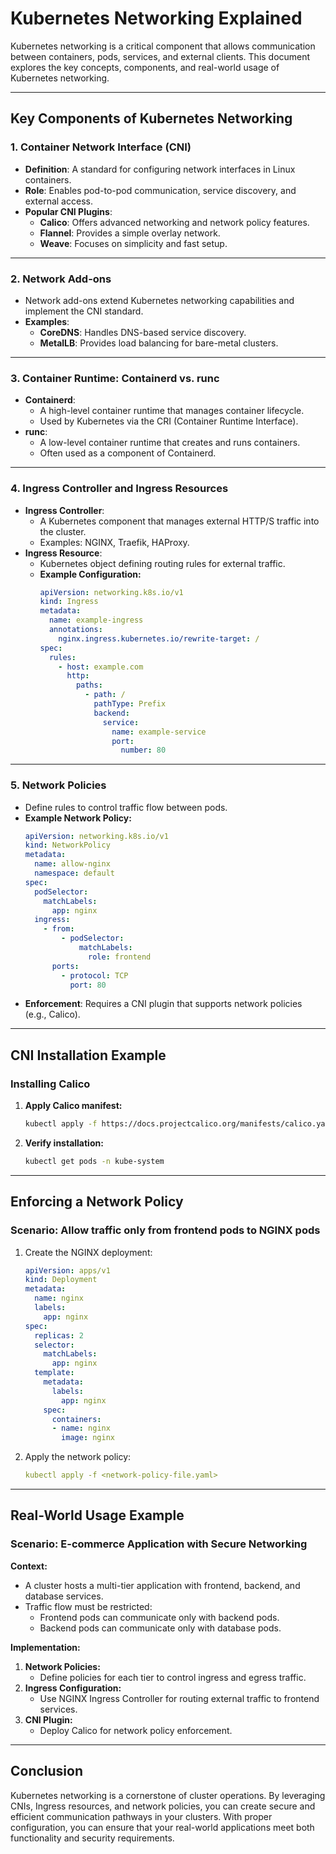 # Kubernetes Networking Explained

Kubernetes networking is a critical component that allows communication between containers, pods, services, and external clients. This document explores the key concepts, components, and real-world usage of Kubernetes networking.

---

## Key Components of Kubernetes Networking

### 1. **Container Network Interface (CNI)**
- **Definition**: A standard for configuring network interfaces in Linux containers.
- **Role**: Enables pod-to-pod communication, service discovery, and external access.
- **Popular CNI Plugins**:
  - **Calico**: Offers advanced networking and network policy features.
  - **Flannel**: Provides a simple overlay network.
  - **Weave**: Focuses on simplicity and fast setup.

---

### 2. **Network Add-ons**
- Network add-ons extend Kubernetes networking capabilities and implement the CNI standard.
- **Examples**:
  - **CoreDNS**: Handles DNS-based service discovery.
  - **MetalLB**: Provides load balancing for bare-metal clusters.

---

### 3. **Container Runtime: Containerd vs. runc**
- **Containerd**:
  - A high-level container runtime that manages container lifecycle.
  - Used by Kubernetes via the CRI (Container Runtime Interface).
- **runc**:
  - A low-level container runtime that creates and runs containers.
  - Often used as a component of Containerd.

---

### 4. **Ingress Controller and Ingress Resources**
- **Ingress Controller**:
  - A Kubernetes component that manages external HTTP/S traffic into the cluster.
  - Examples: NGINX, Traefik, HAProxy.
- **Ingress Resource**:
  - Kubernetes object defining routing rules for external traffic.
  - **Example Configuration:**
    ```yaml
    apiVersion: networking.k8s.io/v1
    kind: Ingress
    metadata:
      name: example-ingress
      annotations:
        nginx.ingress.kubernetes.io/rewrite-target: /
    spec:
      rules:
        - host: example.com
          http:
            paths:
              - path: /
                pathType: Prefix
                backend:
                  service:
                    name: example-service
                    port:
                      number: 80
    ```

---

### 5. **Network Policies**
- Define rules to control traffic flow between pods.
- **Example Network Policy:**
  ```yaml
  apiVersion: networking.k8s.io/v1
  kind: NetworkPolicy
  metadata:
    name: allow-nginx
    namespace: default
  spec:
    podSelector:
      matchLabels:
        app: nginx
    ingress:
      - from:
          - podSelector:
              matchLabels:
                role: frontend
        ports:
          - protocol: TCP
            port: 80
  ```
- **Enforcement**: Requires a CNI plugin that supports network policies (e.g., Calico).

---

## CNI Installation Example
### Installing Calico
1. **Apply Calico manifest:**
   ```bash
   kubectl apply -f https://docs.projectcalico.org/manifests/calico.yaml
   ```
2. **Verify installation:**
   ```bash
   kubectl get pods -n kube-system
   ```

---

## Enforcing a Network Policy
### Scenario: Allow traffic only from frontend pods to NGINX pods
1. Create the NGINX deployment:
   ```yaml
   apiVersion: apps/v1
   kind: Deployment
   metadata:
     name: nginx
     labels:
       app: nginx
   spec:
     replicas: 2
     selector:
       matchLabels:
         app: nginx
     template:
       metadata:
         labels:
           app: nginx
       spec:
         containers:
         - name: nginx
           image: nginx
   ```
2. Apply the network policy:
   ```yaml
   kubectl apply -f <network-policy-file.yaml>
   ```

---

## Real-World Usage Example
### Scenario: E-commerce Application with Secure Networking

**Context:**
- A cluster hosts a multi-tier application with frontend, backend, and database services.
- Traffic flow must be restricted:
  - Frontend pods can communicate only with backend pods.
  - Backend pods can communicate only with database pods.
  
**Implementation:**
1. **Network Policies:**
   - Define policies for each tier to control ingress and egress traffic.
2. **Ingress Configuration:**
   - Use NGINX Ingress Controller for routing external traffic to frontend services.
3. **CNI Plugin:**
   - Deploy Calico for network policy enforcement.

---

## Conclusion
Kubernetes networking is a cornerstone of cluster operations. By leveraging CNIs, Ingress resources, and network policies, you can create secure and efficient communication pathways in your clusters. With proper configuration, you can ensure that your real-world applications meet both functionality and security requirements.
